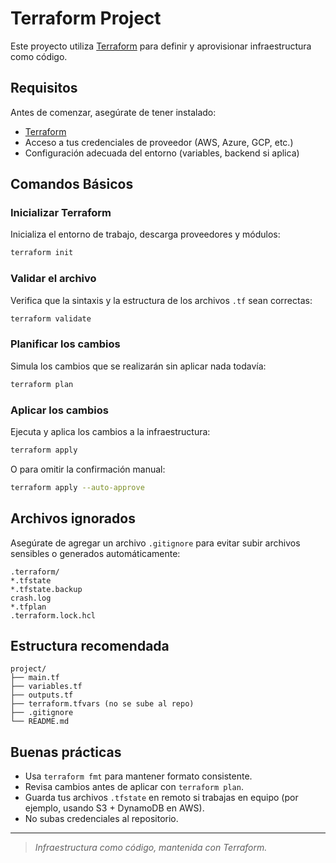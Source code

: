 # Terraform Project

Este proyecto utiliza [Terraform](https://www.terraform.io/) para definir y aprovisionar infraestructura como código.

## Requisitos

Antes de comenzar, asegúrate de tener instalado:

- [Terraform](https://developer.hashicorp.com/terraform/downloads)
- Acceso a tus credenciales de proveedor (AWS, Azure, GCP, etc.)
- Configuración adecuada del entorno (variables, backend si aplica)

## Comandos Básicos

### Inicializar Terraform

Inicializa el entorno de trabajo, descarga proveedores y módulos:

```bash
terraform init
```

### Validar el archivo

Verifica que la sintaxis y la estructura de los archivos `.tf` sean correctas:

```bash
terraform validate
```

### Planificar los cambios

Simula los cambios que se realizarán sin aplicar nada todavía:

```bash
terraform plan
```

### Aplicar los cambios

Ejecuta y aplica los cambios a la infraestructura:

```bash
terraform apply
```

O para omitir la confirmación manual:

```bash
terraform apply --auto-approve
```

## Archivos ignorados

Asegúrate de agregar un archivo `.gitignore` para evitar subir archivos sensibles o generados automáticamente:

```gitignore
.terraform/
*.tfstate
*.tfstate.backup
crash.log
*.tfplan
.terraform.lock.hcl
```

## Estructura recomendada

```text
project/
├── main.tf
├── variables.tf
├── outputs.tf
├── terraform.tfvars (no se sube al repo)
├── .gitignore
└── README.md
```

## Buenas prácticas

- Usa `terraform fmt` para mantener formato consistente.
- Revisa cambios antes de aplicar con `terraform plan`.
- Guarda tus archivos `.tfstate` en remoto si trabajas en equipo (por ejemplo, usando S3 + DynamoDB en AWS).
- No subas credenciales al repositorio.

---

> _Infraestructura como código, mantenida con Terraform._
